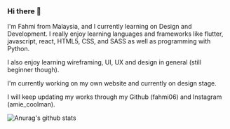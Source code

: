 ### Hi there 👋

I'm Fahmi from Malaysia, and I currently learning on Design and Development. I really enjoy learning languages and frameworks like flutter, javascript, react, HTML5, CSS, and SASS as well as programming with Python.

I also enjoy learning wireframing, UI, UX and design in general (still beginner though). 

I'm currently working on my own website and currently on design stage. 

I will keep updating my works through my Github (fahmi06) and Instagram (amie_coolman).

![Anurag's github stats](https://github-readme-stats.vercel.app/api?username=fahmi06)
